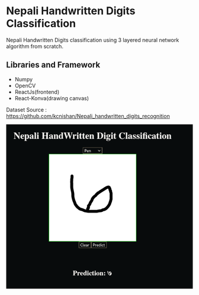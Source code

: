 # Nepali Handwritten Digits Classification

Nepali Handwritten Digits classification using 3 layered neural network algorithm from scratch.

## Libraries and Framework
- Numpy
- OpenCV
- ReactJs(frontend)
- React-Konva(drawing canvas)

Dataset Source : https://github.com/kcnishan/Nepali_handwritten_digits_recognition

![Nepali Handwritten Digit CLassification](/sample.png "Sample Classification")